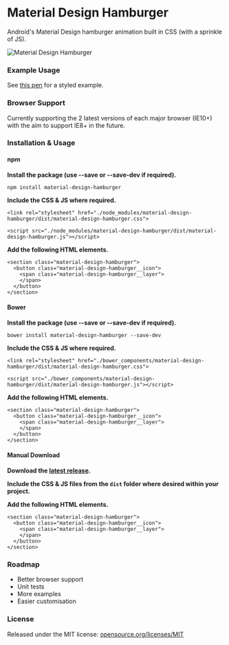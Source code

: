 # Material Design Hamburger

Android's Material Design hamburger animation built in CSS (with a sprinkle of JS).

![Material Design Hamburger](https://i.imgur.com/B0PT1Lb.gif)

### Example Usage

See [this pen](http://codepen.io/swirlycheetah/pen/cFtzb) for a styled example.

### Browser Support

Currently supporting the 2 latest versions of each major browser (IE10+) with the aim to support IE8+ in the future.

### Installation & Usage

#### npm

__Install the package (use --save or --save-dev if required).__

`npm install material-design-hamburger`

__Include the CSS & JS where required.__

`<link rel="stylesheet" href="./node_modules/material-design-hamburger/dist/material-design-hamburger.css">`

`<script src="./node_modules/material-design-hamburger/dist/material-design-hamburger.js"></script>`

__Add the following HTML elements.__

	<section class="material-design-hamburger">
	  <button class="material-design-hamburger__icon">
		<span class="material-design-hamburger__layer">
		</span>
	  </button>
	</section>

#### Bower

__Install the package (use --save or --save-dev if required).__

`bower install material-design-hamburger --save-dev`

__Include the CSS & JS where required.__

`<link rel="stylesheet" href="./bower_components/material-design-hamburger/dist/material-design-hamburger.css">`

`<script src="./bower_components/material-design-hamburger/dist/material-design-hamburger.js"></script>`

__Add the following HTML elements.__

	<section class="material-design-hamburger">
      <button class="material-design-hamburger__icon">
		<span class="material-design-hamburger__layer">
		</span>
      </button>
    </section>

#### Manual Download

__Download the [latest release](https://github.com/swirlycheetah/material-design-hamburger/releases/latest).__

__Include the CSS & JS files from the `dist` folder where desired within your project.__

__Add the following HTML elements.__

	<section class="material-design-hamburger">
      <button class="material-design-hamburger__icon">
		<span class="material-design-hamburger__layer">
		</span>
      </button>
    </section>

### Roadmap

* Better browser support
* Unit tests
* More examples
* Easier customisation

### License

Released under the MIT license: [opensource.org/licenses/MIT](http://opensource.org/licenses/MIT)
